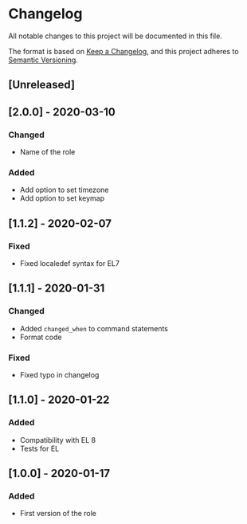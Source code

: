 # Changelog
All notable changes to this project will be documented in this file.

The format is based on [Keep a Changelog](https://keepachangelog.com/en/1.0.0/),
and this project adheres to [Semantic Versioning](https://semver.org/spec/v2.0.0.html).

## [Unreleased]

## [2.0.0] - 2020-03-10
### Changed
- Name of the role

### Added
- Add option to set timezone
- Add option to set keymap

## [1.1.2] - 2020-02-07
### Fixed
- Fixed localedef syntax for EL7

## [1.1.1] - 2020-01-31
### Changed
- Added `changed_when` to command statements
- Format code

### Fixed
- Fixed typo in changelog

## [1.1.0] - 2020-01-22
### Added
- Compatibility with EL 8
- Tests for EL

## [1.0.0] - 2020-01-17
### Added
- First version of the role
